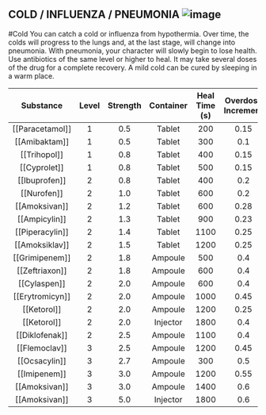 ## COLD / INFLUENZA / PNEUMONIA ![image](https://user-images.githubusercontent.com/7808279/176214359-3e3a857d-c48a-49f6-a90b-99f2d64e02ac.png)

#Cold
You can catch a cold or influenza from hypothermia. 
Over time, the colds will progress to the lungs and, at the last stage, will change into pneumonia. 
With pneumonia, your character will slowly begin to lose health. 
Use antibiotics of the same level or higher to heal. 
It may take several doses of the drug for a complete recovery. 
A mild cold can be cured by sleeping in a warm place.

|  Substance  | Level | Strength | Container | Heal Time (s) | Overdose Increment |
|:-----------:|:-----:|:--------:|:---------:|:-------------:|:------------------:|
| [[Paracetamol]] |   1   |    0.5   |   Tablet  |      200      |        0.15        |
|  [[Amibaktam]]  |   1   |    0.5   |   Tablet  |      300      |         0.1        |
|   [[Trihopol]]  |   1   |    0.8   |   Tablet  |      400      |        0.15        |
|   [[Cyprolet]]  |   1   |    0.8   |   Tablet  |      500      |        0.15        |
|  [[Ibuprofen]]  |   2   |    0.8   |   Tablet  |      400      |         0.2        |
|   [[Nurofen]]   |   2   |    1.0   |   Tablet  |      600      |         0.2        |
|  [[Amoksivan]]  |   2   |    1.2   |   Tablet  |      600      |        0.28        |
|  [[Ampicylin]]  |   2   |    1.3   |   Tablet  |      900      |        0.23        |
| [[Piperacylin]] |   2   |    1.4   |   Tablet  |      1100     |        0.25        |
|  [[Amoksiklav]] |   2   |    1.5   |   Tablet  |      1200     |        0.25        |
| [[Grimipenem]]  |   2   |    1.8   |  Ampoule  |      500      |         0.4        |
|  [[Zeftriaxon]] |   2   |    1.8   |  Ampoule  |      600      |         0.4        |
|   [[Cylaspen]]  |   2   |    2.0   |  Ampoule  |      600      |         0.4        |
| [[Erytromicyn]] |   2   |    2.0   |  Ampoule  |      1000     |        0.45        |
|   [[Ketorol]]   |   2   |    2.0   |  Ampoule  |      1200     |        0.25        |
|   [[Ketorol]]   |   2   |    2.0   |  Injector |      1800     |         0.4        |
|  [[Diklofenak]] |   2   |    2.5   |  Ampoule  |      1100     |         0.4        |
|  [[Flemoclav]]  |   3   |    2.5   |  Ampoule  |      1200     |        0.45        |
|  [[Ocsacylin]]  |   3   |    2.7   |  Ampoule  |      300      |         0.5        |
|   [[Imipenem]]  |   3   |    3.0   |  Ampoule  |      1200     |        0.55        |
|  [[Amoksivan]]  |   3   |    3.0   |  Ampoule  |      1400     |         0.6        |
|  [[Amoksivan]]  |   3   |    5.0   |  Injector |      1800     |         0.6        |

